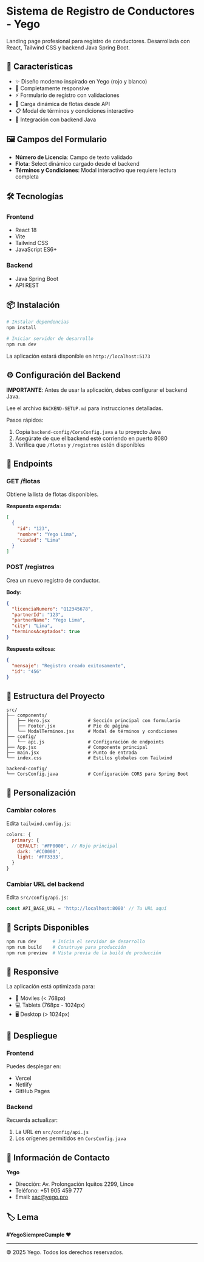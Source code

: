 # Sistema de Registro de Conductores - Yego

Landing page profesional para registro de conductores. Desarrollada con React, Tailwind CSS y backend Java Spring Boot.

## 🎨 Características

- ✨ Diseño moderno inspirado en Yego (rojo y blanco)
- 📱 Completamente responsive
- ⚡ Formulario de registro con validaciones
- 🔄 Carga dinámica de flotas desde API
- 📋 Modal de términos y condiciones interactivo
- 🚀 Integración con backend Java

## 🖼️ Campos del Formulario

- **Número de Licencia**: Campo de texto validado
- **Flota**: Select dinámico cargado desde el backend
- **Términos y Condiciones**: Modal interactivo que requiere lectura completa

## 🛠️ Tecnologías

### Frontend
- React 18
- Vite
- Tailwind CSS
- JavaScript ES6+

### Backend
- Java Spring Boot
- API REST

## 📦 Instalación

```bash
# Instalar dependencias
npm install

# Iniciar servidor de desarrollo
npm run dev
```

La aplicación estará disponible en `http://localhost:5173`

## ⚙️ Configuración del Backend

**IMPORTANTE**: Antes de usar la aplicación, debes configurar el backend Java.

Lee el archivo `BACKEND-SETUP.md` para instrucciones detalladas.

Pasos rápidos:
1. Copia `backend-config/CorsConfig.java` a tu proyecto Java
2. Asegúrate de que el backend esté corriendo en puerto 8080
3. Verifica que `/flotas` y `/registros` estén disponibles

## 📡 Endpoints

### GET /flotas
Obtiene la lista de flotas disponibles.

**Respuesta esperada:**
```json
[
  {
    "id": "123",
    "nombre": "Yego Lima",
    "ciudad": "Lima"
  }
]
```

### POST /registros
Crea un nuevo registro de conductor.

**Body:**
```json
{
  "licenciaNumero": "Q12345678",
  "partnerId": "123",
  "partnerName": "Yego Lima",
  "city": "Lima",
  "terminosAceptados": true
}
```

**Respuesta exitosa:**
```json
{
  "mensaje": "Registro creado exitosamente",
  "id": "456"
}
```

## 🎯 Estructura del Proyecto

```
src/
├── components/
│   ├── Hero.jsx              # Sección principal con formulario
│   ├── Footer.jsx            # Pie de página
│   └── ModalTerminos.jsx     # Modal de términos y condiciones
├── config/
│   └── api.js                # Configuración de endpoints
├── App.jsx                   # Componente principal
├── main.jsx                  # Punto de entrada
└── index.css                 # Estilos globales con Tailwind

backend-config/
└── CorsConfig.java           # Configuración CORS para Spring Boot
```

## 🎨 Personalización

### Cambiar colores
Edita `tailwind.config.js`:
```javascript
colors: {
  primary: {
    DEFAULT: '#FF0000', // Rojo principal
    dark: '#CC0000',
    light: '#FF3333',
  }
}
```

### Cambiar URL del backend
Edita `src/config/api.js`:
```javascript
const API_BASE_URL = 'http://localhost:8080' // Tu URL aquí
```

## 🔧 Scripts Disponibles

```bash
npm run dev      # Inicia el servidor de desarrollo
npm run build    # Construye para producción
npm run preview  # Vista previa de la build de producción
```

## 📱 Responsive

La aplicación está optimizada para:
- 📱 Móviles (< 768px)
- 💻 Tablets (768px - 1024px)
- 🖥️ Desktop (> 1024px)

## 🚀 Despliegue

### Frontend
Puedes desplegar en:
- Vercel
- Netlify
- GitHub Pages

### Backend
Recuerda actualizar:
1. La URL en `src/config/api.js`
2. Los orígenes permitidos en `CorsConfig.java`

## 📄 Información de Contacto

**Yego**
- Dirección: Av. Prolongación Iquitos 2299, Lince
- Teléfono: +51 905 459 777
- Email: sac@yego.pro

## 🏷️ Lema

**#YegoSiempreCumple ❤️**

---

© 2025 Yego. Todos los derechos reservados.
